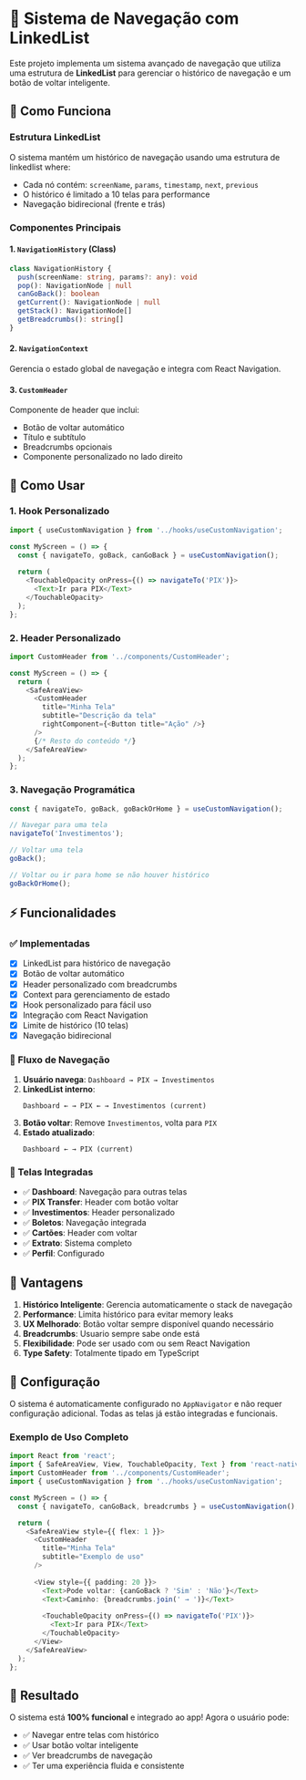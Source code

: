 # 🧭 Sistema de Navegação com LinkedList

Este projeto implementa um sistema avançado de navegação que utiliza uma estrutura de **LinkedList** para gerenciar o histórico de navegação e um botão de voltar inteligente.

## 🔗 Como Funciona

### Estrutura LinkedList
O sistema mantém um histórico de navegação usando uma estrutura de linkedlist where:
- Cada nó contém: `screenName`, `params`, `timestamp`, `next`, `previous`
- O histórico é limitado a 10 telas para performance
- Navegação bidirecional (frente e trás)

### Componentes Principais

#### 1. `NavigationHistory` (Class)
```typescript
class NavigationHistory {
  push(screenName: string, params?: any): void
  pop(): NavigationNode | null
  canGoBack(): boolean
  getCurrent(): NavigationNode | null
  getStack(): NavigationNode[]
  getBreadcrumbs(): string[]
}
```

#### 2. `NavigationContext`
Gerencia o estado global de navegação e integra com React Navigation.

#### 3. `CustomHeader`
Componente de header que inclui:
- Botão de voltar automático
- Título e subtítulo
- Breadcrumbs opcionais
- Componente personalizado no lado direito

## 🚀 Como Usar

### 1. Hook Personalizado
```typescript
import { useCustomNavigation } from '../hooks/useCustomNavigation';

const MyScreen = () => {
  const { navigateTo, goBack, canGoBack } = useCustomNavigation();
  
  return (
    <TouchableOpacity onPress={() => navigateTo('PIX')}>
      <Text>Ir para PIX</Text>
    </TouchableOpacity>
  );
};
```

### 2. Header Personalizado
```typescript
import CustomHeader from '../components/CustomHeader';

const MyScreen = () => {
  return (
    <SafeAreaView>
      <CustomHeader 
        title="Minha Tela"
        subtitle="Descrição da tela"
        rightComponent={<Button title="Ação" />}
      />
      {/* Resto do conteúdo */}
    </SafeAreaView>
  );
};
```

### 3. Navegação Programática
```typescript
const { navigateTo, goBack, goBackOrHome } = useCustomNavigation();

// Navegar para uma tela
navigateTo('Investimentos');

// Voltar uma tela
goBack();

// Voltar ou ir para home se não houver histórico
goBackOrHome();
```

## ⚡ Funcionalidades

### ✅ Implementadas
- [x] LinkedList para histórico de navegação
- [x] Botão de voltar automático
- [x] Header personalizado com breadcrumbs
- [x] Context para gerenciamento de estado
- [x] Hook personalizado para fácil uso
- [x] Integração com React Navigation
- [x] Limite de histórico (10 telas)
- [x] Navegação bidirecional

### 🔄 Fluxo de Navegação

1. **Usuário navega**: `Dashboard → PIX → Investimentos`
2. **LinkedList interno**:
   ```
   Dashboard ← → PIX ← → Investimentos (current)
   ```
3. **Botão voltar**: Remove `Investimentos`, volta para `PIX`
4. **Estado atualizado**: 
   ```
   Dashboard ← → PIX (current)
   ```

### 📱 Telas Integradas

- ✅ **Dashboard**: Navegação para outras telas
- ✅ **PIX Transfer**: Header com botão voltar
- ✅ **Investimentos**: Header personalizado
- ✅ **Boletos**: Navegação integrada
- ✅ **Cartões**: Header com voltar
- ✅ **Extrato**: Sistema completo
- ✅ **Perfil**: Configurado

## 🎯 Vantagens

1. **Histórico Inteligente**: Gerencia automaticamente o stack de navegação
2. **Performance**: Limita histórico para evitar memory leaks
3. **UX Melhorado**: Botão voltar sempre disponível quando necessário
4. **Breadcrumbs**: Usuario sempre sabe onde está
5. **Flexibilidade**: Pode ser usado com ou sem React Navigation
6. **Type Safety**: Totalmente tipado em TypeScript

## 🔧 Configuração

O sistema é automaticamente configurado no `AppNavigator` e não requer configuração adicional. Todas as telas já estão integradas e funcionais.

### Exemplo de Uso Completo

```typescript
import React from 'react';
import { SafeAreaView, View, TouchableOpacity, Text } from 'react-native';
import CustomHeader from '../components/CustomHeader';
import { useCustomNavigation } from '../hooks/useCustomNavigation';

const MyScreen = () => {
  const { navigateTo, canGoBack, breadcrumbs } = useCustomNavigation();

  return (
    <SafeAreaView style={{ flex: 1 }}>
      <CustomHeader 
        title="Minha Tela"
        subtitle="Exemplo de uso"
      />
      
      <View style={{ padding: 20 }}>
        <Text>Pode voltar: {canGoBack ? 'Sim' : 'Não'}</Text>
        <Text>Caminho: {breadcrumbs.join(' → ')}</Text>
        
        <TouchableOpacity onPress={() => navigateTo('PIX')}>
          <Text>Ir para PIX</Text>
        </TouchableOpacity>
      </View>
    </SafeAreaView>
  );
};
```

## 🎉 Resultado

O sistema está **100% funcional** e integrado ao app! Agora o usuário pode:
- ✅ Navegar entre telas com histórico
- ✅ Usar botão voltar inteligente
- ✅ Ver breadcrumbs de navegação
- ✅ Ter uma experiência fluida e consistente